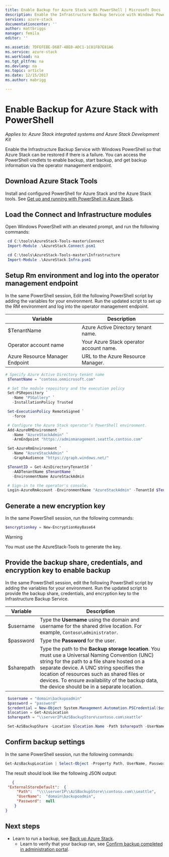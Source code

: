 ```yaml
---
title: Enable Backup for Azure Stack with PowerShell | Microsoft Docs
description: Enable the Infrastructure Backup Service with Windows PowerShell so that Azure Stack can be restored if there is a failure. 
services: azure-stack
documentationcenter: ''
author: mattbriggs
manager: femila
editor: ''

ms.assetid: 7DFEFEBE-D6B7-4BE0-ADC1-1C01FB7E81A6
ms.service: azure-stack
ms.workload: na
ms.tgt_pltfrm: na
ms.devlang: na
ms.topic: article
ms.date: 12/15/2017
ms.author: mabrigg

---
```

# Enable Backup for Azure Stack with PowerShell

*Applies to: Azure Stack integrated systems and Azure Stack Development Kit*

Enable the Infrastructure Backup Service with Windows PowerShell so that Azure Stack can be restored if there is a failure. You can access the PowerShell cmdlets to enable backup, start backup, and get backup information via the operator management endpoint.

## Download Azure Stack Tools

Install and configured PowerShell for Azure Stack and the Azure Stack tools. See [Get up and running with PowerShell in Azure Stack](https://docs.microsoft.com/azure/azure-stack/azure-stack-powershell-configure-quickstart).

##  Load the Connect and Infrastructure modules

Open Windows PowerShell with an elevated prompt, and run the following commands:

   ```powershell
    cd C:\tools\AzureStack-Tools-master\Connect
    Import-Module .\AzureStack.Connect.psm1

    cd C:\tools\AzureStack-Tools-master\Infrastructure
    Import-Module .\AzureStack.Infra.psm1 
   ```

##  Setup Rm environment and log into the operator management endpoint

In the same PowerShell session, Edit the following PowerShell script by adding the variables for your environment. Run the updated script to set up the RM environment and log into the operator management endpoint.

| Variable    | Description |
|---          |---          |
| $TenantName | Azure Active Directory tenant name. |
| Operator account name        | Your Azure Stack operator account name. |
| Azure Resource Manager Endpoint | URL to the Azure Resource Manager. |

   ```powershell
   # Specify Azure Active Directory tenant name
    $TenantName = "contoso.onmicrosoft.com"

    # Set the module repository and the execution policy
    Set-PSRepository `
      -Name "PSGallery" `
      -InstallationPolicy Trusted

    Set-ExecutionPolicy RemoteSigned `
      -force

    # Configure the Azure Stack operator’s PowerShell environment.
    Add-AzureRMEnvironment `
      -Name "AzureStackAdmin" `
      -ArmEndpoint "https://adminmanagement.seattle.contoso.com"

    Set-AzureRmEnvironment `
      -Name "AzureStackAdmin" `
      -GraphAudience "https://graph.windows.net/"

    $TenantID = Get-AzsDirectoryTenantId `
      -AADTenantName $TenantName `
      -EnvironmentName AzureStackAdmin

    # Sign-in to the operator's console.
    Login-AzureRmAccount -EnvironmentName "AzureStackAdmin" -TenantId $TenantID 
   ```
## Generate a new encryption key

In the same PowerShell session, run the following commands:

   ```powershell
   $encryptionkey = New-EncryptionKeyBase64
   ```

> [!Warning]  
> You must use the AzureStack-Tools to generate the key.

## Provide the backup share, credentials, and encryption key to enable backup

In the same PowerShell session, edit the following PowerShell script by adding the variables for your environment. Run the updated script to provide the backup share, credentials, and encryption key to the Infrastructure Backup Service.

| Variable        | Description   |
|---              |---                                        |
| $username       | Type the **Username** using the domain and username for the shared drive location. For example, `Contoso\administrator`. |
| $password       | Type the **Password** for the user. |
| $sharepath      | Type the path to the **Backup storage location**. You must use a Universal Naming Convention (UNC) string for the path to a file share hosted on a separate device. A UNC string specifies the location of resources such as shared files or devices. To ensure availability of the backup data, the  device should be in a separate location. |

   ```powershell
    $username = "domain\backupoadmin"
    $password = "password"
    $credential = New-Object System.Management.Automation.PSCredential($username, ($password| ConvertTo-SecureString -asPlainText -Force))  
    $location = Get-AzsLocation
    $sharepath = "\\serverIP\AzSBackupStore\contoso.com\seattle"

    Set-AzSBackupShare -Location $location.Name -Path $sharepath -UserName $credential.UserName -Password $credential.GetNetworkCredential().password -EncryptionKey $encryptionkey
   ```

##  Confirm backup settings

In the same PowerShell session, run the following commands:

   ```powershell
   Get-AzsBackupLocation | Select-Object -Property Path, UserName, Password | ConvertTo-Json 
   ```

The result should look like the following JSON output:

   ```json
      {
    "ExternalStoreDefault":  {
        "Path":  "\\\\serverIP\\AzSBackupStore\\contoso.com\\seattle",
        "UserName":  "domain\backupoadmin",
        "Password":  null
       }
   } 
   ```

## Next steps

- Learn to run a backup, see [Back up Azure Stack](azure-stack-backup-back-up-azure-stack.md ).  
  - Learn to verify that your backup ran, see [Confirm backup completed in administration portal](azure-stack-backup-back-up-azure-stack.md ).
